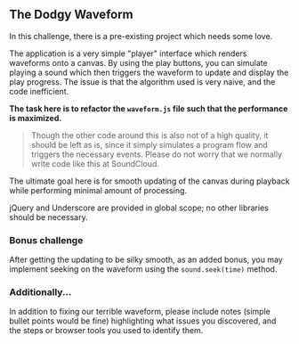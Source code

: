 ## The Dodgy Waveform

In this challenge, there is a pre-existing project which needs some love.

The application is a very simple "player" interface which renders waveforms onto a canvas. By using the play buttons, you can simulate playing a sound which then triggers the waveform to update and display the play progress. The issue is that the algorithm used is very naive, and the code inefficient.

**The task here is to refactor the `waveform.js` file such that the performance is maximized.**

> Though the other code around this is also not of a high quality, it should be left as is, since it simply simulates a program flow and triggers the necessary events. Please do not worry that we normally write code like this at SoundCloud.

The ultimate goal here is for smooth updating of the canvas during playback while performing minimal amount of processing.

jQuery and Underscore are provided in global scope; no other libraries should be necessary.

### Bonus challenge

After getting the updating to be silky smooth, as an added bonus, you may implement seeking on the waveform using the `sound.seek(time)` method.

### Additionally...

In addition to fixing our terrible waveform, please include notes (simple bullet points would be fine) highlighting what issues you discovered, and the steps or browser tools you used to identify them.
